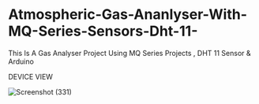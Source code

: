 # Atmospheric-Gas-Ananlyser-With-MQ-Series-Sensors-Dht-11-
This Is A Gas Analyser Project Using MQ Series Projects , DHT 11 Sensor & Arduino 

DEVICE VIEW

![Screenshot (331)](https://user-images.githubusercontent.com/25906435/119010583-d93dfb80-b9b1-11eb-8d32-be9440863aa4.png)

